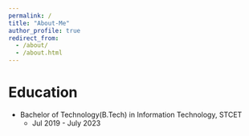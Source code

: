 ```yaml
---
permalink: /
title: "About-Me"
author_profile: true
redirect_from: 
  - /about/
  - /about.html
---
```


# Education

- Bachelor of Technology(B.Tech) in Information Technology, STCET 
  - Jul 2019 - July 2023